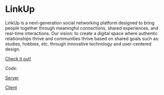 # LinkUp
LinkUp is a next-generation social networking platform designed to bring people together through meaningful connections, shared experiences, and real-time interactions. 
Our vision: to create a digital space where authentic relationships thrive and communities thrive based on shared goals such as: studies, hobbies, etc. through innovative technology and user-centered design.

[Check it out!](https://linkup-client-ax9e.onrender.com/)



*Code:*

[Server](https://github.com/Nadavgo8/LinkUp-Server/tree/main)

[Client](https://github.com/Nadavgo8/LinkUp-Client/tree/main)

